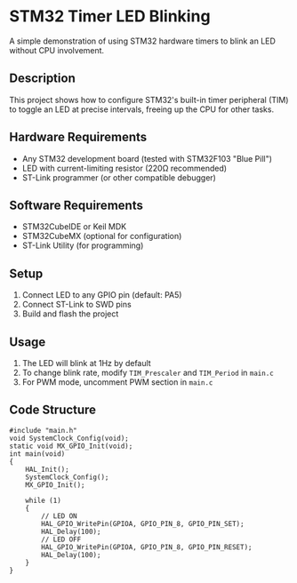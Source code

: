 # STM32 Timer LED Blinking

A simple demonstration of using STM32 hardware timers to blink an LED without CPU involvement.

## Description
This project shows how to configure STM32's built-in timer peripheral (TIM) to toggle an LED at precise intervals, freeing up the CPU for other tasks.

## Hardware Requirements
- Any STM32 development board (tested with STM32F103 "Blue Pill")
- LED with current-limiting resistor (220Ω recommended)
- ST-Link programmer (or other compatible debugger)

## Software Requirements
- STM32CubeIDE or Keil MDK
- STM32CubeMX (optional for configuration)
- ST-Link Utility (for programming)

## Setup
1. Connect LED to any GPIO pin (default: PA5)
2. Connect ST-Link to SWD pins
3. Build and flash the project

## Usage
1. The LED will blink at 1Hz by default
2. To change blink rate, modify `TIM_Prescaler` and `TIM_Period` in `main.c`
3. For PWM mode, uncomment PWM section in `main.c`

## Code Structure
<pre><code>#include "main.h"
void SystemClock_Config(void);
static void MX_GPIO_Init(void);
int main(void)
{
    HAL_Init();
    SystemClock_Config();
    MX_GPIO_Init();

    while (1)
    {
        // LED ON
        HAL_GPIO_WritePin(GPIOA, GPIO_PIN_8, GPIO_PIN_SET);
        HAL_Delay(100);
        // LED OFF
        HAL_GPIO_WritePin(GPIOA, GPIO_PIN_8, GPIO_PIN_RESET);
        HAL_Delay(100);
    }
}
</code></pre>
